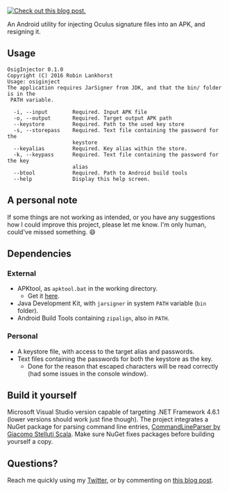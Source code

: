[![Check out this blog post.](http://robin.lankhorst.link/wp-content/uploads/2016/10/OsigInjector.png)](http://robin.lankhorst.link/?p=177)

An Android utility for injecting Oculus signature files into an APK, and resigning it.
## Usage
```
OsigInjector 0.1.0
Copyright (C) 2016 Robin Lankhorst
Usage: osiginject
The application requires JarSigner from JDK, and that the bin/ folder is in the
 PATH variable.

  -i, --input        Required. Input APK file
  -o, --output       Required. Target output APK path
  --keystore         Required. Path to the used key store
  -s, --storepass    Required. Text file containing the password for the
                     keystore
  --keyalias         Required. Key alias within the store.
  -k, --keypass      Required. Text file containing the password for the key
                     alias
  --btool            Required. Path to Android build tools
  --help             Display this help screen.
```

## A personal note
If some things are not working as intended, or you have any suggestions how I could improve this project, please let me know. I'm only human, could've missed something. 😄 
 
## Dependencies
### External
* APKtool, as `apktool.bat` in the working directory.
	* Get it [here](https://ibotpeaches.github.io/Apktool/).
* Java Development Kit, with `jarsigner` in system `PATH` variable (`bin` folder).
* Android Build Tools containing `zipalign`, also in `PATH`.

### Personal
* A keystore file, with access to the target alias and passwords.
* Text files containing the passwords for both the keystore as the key.
	* Done for the reason that escaped characters will be read correctly (had some issues in the console window).

## Build it yourself
Microsoft Visual Studio version capable of targeting .NET Framework 4.6.1 (lower versions should work just fine though). The project integrates a NuGet package for parsing command line entries, [CommandLineParser by Giacomo Stelluti Scala](https://www.nuget.org/packages/CommandLineParser/). Make sure NuGet fixes packages before building yourself a copy.

## Questions?
Reach me quickly using my [Twitter](http://twitter.com/robinlankhorst), or by commenting on [this blog post](http://robin.lankhorst.link/?p=177).
